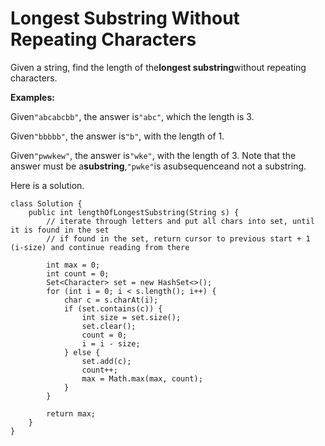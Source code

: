 # Longest Substring Without Repeating Characters

Given a string, find the length of the**longest substring**without repeating characters.

**Examples:**

Given`"abcabcbb"`, the answer is`"abc"`, which the length is 3.

Given`"bbbbb"`, the answer is`"b"`, with the length of 1.

Given`"pwwkew"`, the answer is`"wke"`, with the length of 3. Note that the answer must be a**substring**,`"pwke"`is asubsequenceand not a substring.

Here is a solution. 

```
class Solution {
    public int lengthOfLongestSubstring(String s) {
        // iterate through letters and put all chars into set, until it is found in the set
        // if found in the set, return cursor to previous start + 1 (i-size) and continue reading from there
        
        int max = 0;
        int count = 0;
        Set<Character> set = new HashSet<>();
        for (int i = 0; i < s.length(); i++) {
            char c = s.charAt(i);
            if (set.contains(c)) {
                int size = set.size();
                set.clear();
                count = 0;
                i = i - size;
            } else {
                set.add(c);
                count++;
                max = Math.max(max, count);
            }
        }
        
        return max;
    }
}
```



